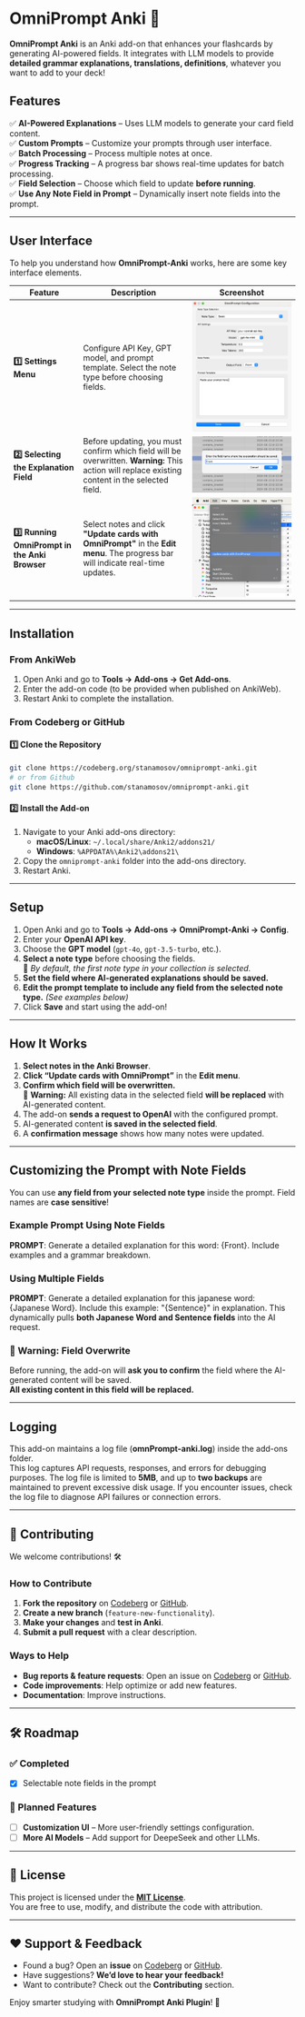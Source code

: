 # OmniPrompt Anki 🚀  

**OmniPrompt Anki** is an Anki add-on that enhances your flashcards by generating AI-powered fields. It integrates with LLM models to provide **detailed grammar explanations, translations, definitions**, whatever you want to add to your deck!

## Features
✅ **AI-Powered Explanations** – Uses LLM models to generate your card field content.  
✅ **Custom Prompts** – Customize your prompts through user interface.  
✅ **Batch Processing** – Process multiple notes at once.  
✅ **Progress Tracking** – A progress bar shows real-time updates for batch processing.  
✅ **Field Selection** – Choose which field to update **before running**.  
✅ **Use Any Note Field in Prompt** – Dynamically insert note fields into the prompt.  

---

## User Interface

To help you understand how **OmniPrompt-Anki** works, here are some key interface elements.

| Feature | Description | Screenshot |
|---------|------------|------------|
| **1️⃣ Settings Menu** | Configure API Key, GPT model, and prompt template. Select the note type before choosing fields. | ![Settings Menu](docs/user_interface/settings_screenshot.jpg) |
| **2️⃣ Selecting the Explanation Field** | Before updating, you must confirm which field will be overwritten. **Warning:** This action will replace existing content in the selected field. | ![Field Selection](docs/user_interface/field_selection_screenshot.jpg) |
| **3️⃣ Running OmniPrompt in the Anki Browser** | Select notes and click **"Update cards with OmniPrompt"** in the **Edit menu**. The progress bar will indicate real-time updates. | ![Anki Browser Menu](docs/user_interface/anki_browser_screenshot.jpg) |

---

## Installation

### **From AnkiWeb**
1. Open Anki and go to **Tools → Add-ons → Get Add-ons**.
2. Enter the add-on code (to be provided when published on AnkiWeb).
3. Restart Anki to complete the installation.

### **From Codeberg or GitHub**
#### **1️⃣ Clone the Repository**
```sh
git clone https://codeberg.org/stanamosov/omniprompt-anki.git
# or from Github
git clone https://github.com/stanamosov/omniprompt-anki.git
```
#### **2️⃣ Install the Add-on**
1. Navigate to your Anki add-ons directory:
   - **macOS/Linux**: `~/.local/share/Anki2/addons21/`
   - **Windows**: `%APPDATA%\Anki2\addons21\`
2. Copy the `omniprompt-anki` folder into the add-ons directory.
3. Restart Anki.

---

## Setup
1. Open Anki and go to **Tools → Add-ons → OmniPrompt-Anki → Config**.
2. Enter your **OpenAI API key**.
3. Choose the **GPT model** (`gpt-4o`, `gpt-3.5-turbo`, etc.).
4.  **Select a note type** before choosing the fields.  
   🔹 *By default, the first note type in your collection is selected.*
5. **Set the field where AI-generated explanations should be saved.**
6. **Edit the prompt template to include any field from the selected note type.** *(See examples below)*
7. Click **Save** and start using the add-on!

---

## How It Works
1. **Select notes in the Anki Browser**.
2. **Click “Update cards with OmniPrompt”** in the **Edit menu**.
3. **Confirm which field will be overwritten.**  
   🚨 **Warning:** All existing data in the selected field **will be replaced** with AI-generated content.
4. The add-on **sends a request to OpenAI** with the configured prompt.
5. AI-generated content **is saved in the selected field**.
6. A **confirmation message** shows how many notes were updated.

---

## Customizing the Prompt with Note Fields
You can use **any field from your selected note type** inside the prompt. Field names are **case sensitive**!

### **Example Prompt Using Note Fields**
  **PROMPT**: Generate a detailed explanation for this word: {Front}. Include examples and a grammar breakdown.

### **Using Multiple Fields**
  **PROMPT**: Generate a detailed explanation for this japanese word: {Japanese Word}. Include this example: "{Sentence}" in explanation.
This dynamically pulls **both Japanese Word and Sentence fields** into the AI request.

### **🚨 Warning: Field Overwrite**
Before running, the add-on will **ask you to confirm** the field where the AI-generated content will be saved.  
**All existing content in this field will be replaced.**

---

## Logging
This add-on maintains a log file (**omnPrompt-anki.log**) inside the add-ons folder.  
This log captures API requests, responses, and errors for debugging purposes. The log file is limited to **5MB**, and up to **two backups** are maintained to prevent excessive disk usage. If you encounter issues, check the log file to diagnose API failures or connection errors.

---

## 🤝 Contributing
We welcome contributions! 🛠️

### **How to Contribute**
1. **Fork the repository** on [Codeberg](https://codeberg.org/stanamosov/omniprompt-anki) or [GitHub](https://github.com/stanamosov/omniprompt-anki).
2. **Create a new branch** (`feature-new-functionality`).
3. **Make your changes** and **test in Anki**.
4. **Submit a pull request** with a clear description.

### **Ways to Help**
- **Bug reports & feature requests**: Open an issue on [Codeberg](https://codeberg.org/stanamosov/omniprompt-anki) or [GitHub](https://github.com/stanamosov/omniprompt-anki).
- **Code improvements**: Help optimize or add new features.
- **Documentation**: Improve instructions.

---
## 🛠️ Roadmap
### **✅ Completed**
- [x] Selectable note fields in the prompt  

### **🚀 Planned Features** 
- [ ] **Customization UI** – More user-friendly settings configuration.  
- [ ] **More AI Models** – Add support for DeepeSeek and other LLMs.  

---

## 📜 License
This project is licensed under the [**MIT License**](docs/LICENSE).  
You are free to use, modify, and distribute the code with attribution.

---

## ❤️ Support & Feedback
- Found a bug? Open an **issue** on [Codeberg](https://codeberg.org/stanamosov/omniprompt-anki) or [GitHub](https://github.com/stanamosov/omniprompt-anki).
- Have suggestions? **We’d love to hear your feedback!**  
- Want to contribute? Check out the **Contributing** section.

Enjoy smarter studying with **OmniPrompt Anki Plugin**! 🚀

